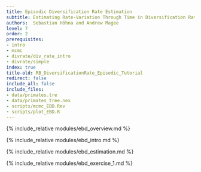 ```yaml
---
title: Episodic Diversification Rate Estimation
subtitle: Estimating Rate-Variation Through Time in Diversification Rates
authors:  Sebastian Höhna and Andrew Magee
level: 7
order: 2
prerequisites:
- intro
- mcmc
- divrate/div_rate_intro
- divrate/simple
index: true
title-old: RB_DiversificationRate_Episodic_Tutorial
redirect: false
include_all: false
include_files:
- data/primates.tre
- data/primates_tree.nex
- scripts/mcmc_EBD.Rev
- scripts/plot_EBD.R
---
```


{% include_relative modules/ebd_overview.md %}

{% include_relative modules/ebd_intro.md %}

{% include_relative modules/ebd_estimation.md %}

{% include_relative modules/ebd_exercise_1.md %}

